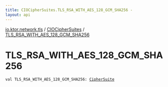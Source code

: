 ```yaml
---
title: CIOCipherSuites.TLS_RSA_WITH_AES_128_GCM_SHA256 - 
layout: api
---
```


<div class='api-docs-breadcrumbs'><a href="../index.html">io.ktor.network.tls</a> / <a href="index.html">CIOCipherSuites</a> / <a href="./-t-l-s_-r-s-a_-w-i-t-h_-a-e-s_128_-g-c-m_-s-h-a256.html">TLS_RSA_WITH_AES_128_GCM_SHA256</a></div>

# TLS_RSA_WITH_AES_128_GCM_SHA256

<div class="signature"><code><span class="keyword">val </span><span class="identifier">TLS_RSA_WITH_AES_128_GCM_SHA256</span><span class="symbol">: </span><a href="../-cipher-suite/index.html"><span class="identifier">CipherSuite</span></a></code></div>
